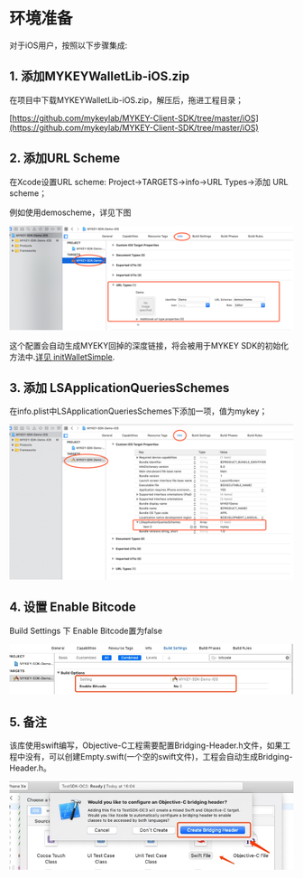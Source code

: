 # 环境准备

对于iOS用户，按照以下步骤集成:

## 1. 添加MYKEYWalletLib-iOS.zip

在项目中下载MYKEYWalletLib-iOS.zip，解压后，拖进工程目录；

​[https://github.com/mykeylab/MYKEY-Client-SDK/tree/master/iOS](https://github.com/mykeylab/MYKEY-Client-SDK/tree/master/iOS)​

## 2. 添加URL Scheme

在Xcode设置URL scheme: Project-&gt;TARGETS-&gt;info-&gt;URL Types-&gt;添加 URL scheme；

例如使用demoscheme，详见下图

![](../../.gitbook/assets/demoschema.png)

这个配置会自动生成MYEKY回掉的深度链接，将会被用于MYKEY SDK的初始化方法中.[详见 initWalletSimple](../../dive-into-mykey/classes-and-methods/#lei-initsimplerequest).

## 3. 添加 LSApplicationQueriesSchemes

在info.plist中LSApplicationQueriesSchemes下添加一项，值为mykey；

![](../../.gitbook/assets/info.list.png)

## 4. 设置 Enable Bitcode

Build Settings 下 Enable Bitcode置为false

![](../../.gitbook/assets/enable-bitcode.png)

## 5. 备注

该库使用swift编写，Objective-C工程需要配置Bridging-Header.h文件，如果工程中没有，可以创建Empty.swift\(一个空的swift文件\)，工程会自动生成Bridging-Header.h。

![](../../.gitbook/assets/bridingheader.png)


